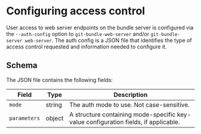 # Configuring access control

User access to web server endpoints on the bundle server is configured via the
`--auth-config` option to `git-bundle-web-server` and/or `git-bundle-server
web-server`. The auth config is a JSON file that identifies the type of access
control requested and information needed to configure it.

## Schema

The JSON file contains the following fields:

 <table>
    <thead>
        <tr>
            <th>Field</th>
            <th>Type</th>
            <th>Description</th>
        </tr>
    </thead>
    <tbody>
        <tr>
            <td><code>mode</code></td>
            <td>string</td>
            <td>
                The auth mode to use. Not case-sensitive.
            </td>
        </tr>
        <tr>
            <td><code>parameters</code></td>
            <td>object</td>
            <td>
                A structure containing mode-specific key-value configuration
                fields, if applicable.
            </td>
        </tr>
    </tbody>
</table>
